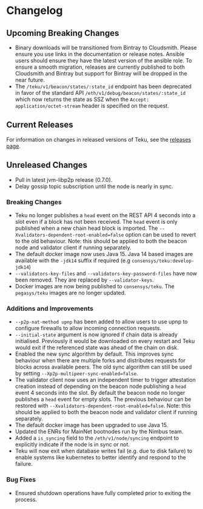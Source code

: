 # Changelog

## Upcoming Breaking Changes
- Binary downloads will be transitioned from Bintray to Cloudsmith.  Please ensure you use links in the documentation or release notes.
  Ansible users should ensure they have the latest version of the ansible role.
  To ensure a smooth migration, releases are currently published to both Cloudsmith and Bintray but support for Bintray will be dropped in the near future.
- The `/teku/v1/beacon/states/:state_id` endpoint has been deprecated in favor of the standard API `/eth/v1/debug/beacon/states/:state_id` which now returns the state as SSZ when the `Accept: application/octet-stream` header is specified on the request.

## Current Releases
For information on changes in released versions of Teku, see the [releases page](https://github.com/ConsenSys/teku/releases).

## Unreleased Changes
- Pull in latest jvm-libp2p release (0.7.0).
- Delay gossip topic subscription until the node is nearly in sync.

### Breaking Changes
- Teku no longer publishes a `head` event on the REST API 4 seconds into a slot even if a block has not been received. The `head` event is only published when a new
  chain head block is imported. The `--Xvalidators-dependent-root-enabled=false` option can be used to revert to the old behaviour.
  Note: this should be applied to both the beacon node and validator client if running separately.
- The default docker image now uses Java 15. Java 14 based images are available with the `-jdk14` suffix if required (e.g `consensys/teku:develop-jdk14`)
- `--validators-key-files` and `--validators-key-password-files` have now been removed. They are replaced by `--validator-keys`.
- Docker images are now being published to `consensys/teku`. The `pegasys/teku` images are no longer updated.

### Additions and Improvements
- `--p2p-nat-method upnp` has been added to allow users to use upnp to configure firewalls to allow incoming connection requests.
- `--initial-state` argument is now ignored if chain data is already initialised. Previously it would be downloaded on every restart and Teku would exit if the referenced state was ahead of the chain on disk.
- Enabled the new sync algorithm by default. This improves sync behaviour when there are multiple forks and distributes requests for blocks across available peers. The old sync algorithm can still be used by setting `--Xp2p-multipeer-sync-enabled=false`.
- The validator client now uses an independent timer to trigger attestation creation instead of depending on the beacon node publishing a `head` event 4 seconds into the slot. By default the beacon node no longer publishes a `head` event for empty slots. 
  The previous behaviour can be restored with `--Xvalidators-dependent-root-enabled=false`. Note: this should be applied to both the beacon node and validator client if running separately.
- The default docker image has been upgraded to use Java 15.
- Updated the ENRs for MainNet bootnodes run by the Nimbus team.
- Added a `is_syncing` field to the `/eth/v1/node/syncing` endpoint to explicitly indicate if the node is in sync or not. 
- Teku will now exit when database writes fail (e.g. due to disk failure) to enable systems like kubernetes to better identify and respond to the failure.

### Bug Fixes
- Ensured shutdown operations have fully completed prior to exiting the process.
